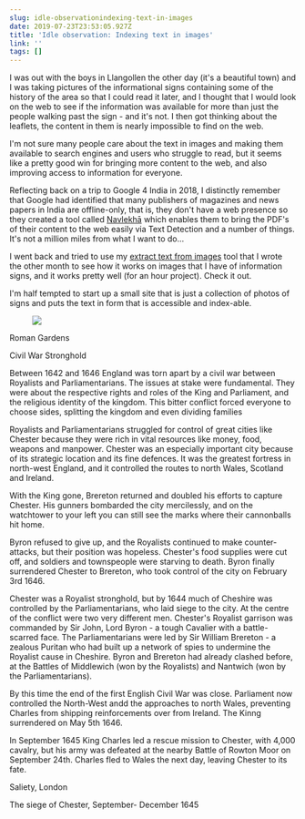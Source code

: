 ```yaml
---
slug: idle-observationindexing-text-in-images
date: 2019-07-23T23:53:05.927Z
title: 'Idle observation: Indexing text in images'
link: ''
tags: []
---
```


I was out with the boys in Llangollen the other day (it's a beautiful town) and I was taking pictures of the informational signs containing some of the history of the area so that I could read it later, and I thought that I would look on the web to see if the information was available for more than just the people walking past the sign - and it's not. I then got thinking about the leaflets, the content in them is nearly impossible to find on the web.

I'm not sure many people care about the text in images and making them available to search engines and users who struggle to read, but it seems like a pretty good win for bringing more content to the web, and also improving access to information for everyone.

Reflecting back on a trip to Google 4 India in 2018, I distinctly remember that Google had identified that many publishers of magazines and news papers in India are offline-only, that is, they don't have a web presence so they created a tool called [Navlekh&#x0101;](https://navlekha.withgoogle.com/intl/en/#!/overview) which enables them to bring the PDF's of their content to the web easily via Text Detection and a number of things. It's not a million miles from what I want to do...

I went back and tried to use my [extract text from images](/extracting-text-from-an-imageexperiments-with-shape-detection/) tool that I wrote the other month to see how it works on images that I have of information signs, and it works pretty well (for an hour project). Check it out.

I'm half tempted to start up a small site that is just a collection of photos of signs and puts the text in form that is accessible and index-able.

<figure><img src="/images/2019-07-23-idle-observationindexing-text-in-images-0.jpeg"></figure>

Roman Gardens

Civil War Stronghold

Between 1642 and 1646 England was torn apart by a civil war between Royalists and Parliamentarians. The issues at stake were fundamental. They were about the respective rights and roles of the King and Parliament, and the religious identity of the kingdom. This bitter conflict forced everyone to choose sides, splitting the kingdom and even dividing families

Royalists and Parliamentarians struggled for control of great cities like Chester because they were rich in vital resources like money, food, weapons and manpower. Chester was an especially important city because of its strategic location and its fine defences. It was the greatest fortress in north-west England, and it controlled the routes to north Wales, Scotland and Ireland.

With the King gone, Brereton returned and doubled his efforts to capture Chester. His gunners bombarded the city mercilessly, and on the watchtower to your left you can still see the marks where their cannonballs hit home.

Byron refused to give up, and the Royalists continued to make counter-attacks, but their position was hopeless. Chester's food supplies were cut off, and soldiers and townspeople were starving to death. Byron finally surrendered Chester to Brereton, who took control of the city on February 3rd 1646.

Chester was a Royalist stronghold, but by 1644 much of Cheshire was controlled by the Parliamentarians, who laid siege to the city. At the centre of the conflict were two very different men. Chester's Royalist garrison was commanded by Sir John, Lord Byron - a tough Cavalier with a battle-scarred face. The Parliamentarians were led by Sir William Brereton - a zealous Puritan who had built up a network of spies to undermine the Royalist cause in Cheshire. Byron and Brereton had already clashed before, at the Battles of Middlewich (won by the Royalists) and Nantwich (won by the Parliamentarians).

By this time the end of the first English Civil War was close. Parliament now controlled the North-West andd the approaches to north Wales, preventing Charles from shipping reinforcements over from Ireland. The Kinng surrendered on May 5th 1646.

In September 1645 King Charles led a rescue mission to Chester, with 4,000 cavalry, but his army was defeated at the nearby Battle of Rowton Moor on September 24th. Charles fled to Wales the next day, leaving Chester to its fate.

Saliety, London

The siege of Chester, September- December 1645

